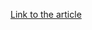 [Link to the article](https://cybersecuritynews.com/command-injection-vulnerability-found-in-arcadyan-routers/)
